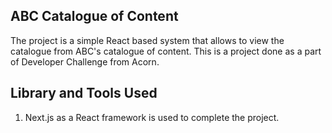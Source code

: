 ## ABC Catalogue of Content

The project is a simple React based system that allows to view the catalogue from ABC's catalogue of content. This is a project done as a part of Developer Challenge from Acorn.

## Library and Tools Used

1. Next.js as a React framework is used to complete the project.